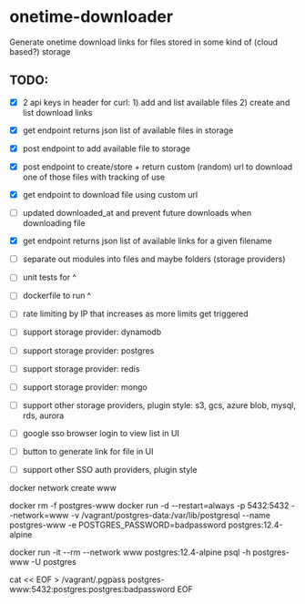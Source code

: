 # onetime-downloader
Generate onetime download links for files stored in some kind of (cloud based?) storage

## TODO:
- [x] 2 api keys in header for curl: 1) add and list available files 2) create and list download links
- [x] get endpoint returns json list of available files in storage
- [x] post endpoint to add available file to storage
- [x] post endpoint to create/store + return custom (random) url to download one of those files with tracking of use
- [x] get endpoint to download file using custom url
- [ ] updated downloaded_at and prevent future downloads when downloading file
- [x] get endpoint returns json list of available links for a given filename
- [ ] separate out modules into files and maybe folders (storage providers)
- [ ] unit tests for ^
- [ ] dockerfile to run ^

- [ ] rate limiting by IP that increases as more limits get triggered
- [ ] support storage provider: dynamodb
- [ ] support storage provider: postgres
- [ ] support storage provider: redis
- [ ] support storage provider: mongo
- [ ] support other storage providers, plugin style: s3, gcs, azure blob, mysql, rds, aurora

- [ ] google sso browser login to view list in UI
- [ ] button to generate link for file in UI
- [ ] support other SSO auth providers, plugin style


docker network create www

docker rm -f postgres-www
docker run -d --restart=always -p 5432:5432 --network=www -v /vagrant/postgres-data:/var/lib/postgresql --name postgres-www -e POSTGRES_PASSWORD=badpassword postgres:12.4-alpine

docker run -it --rm --network www postgres:12.4-alpine psql -h postgres-www -U postgres

cat << EOF > /vagrant/.pgpass
postgres-www:5432:postgres:postgres:badpassword
EOF
